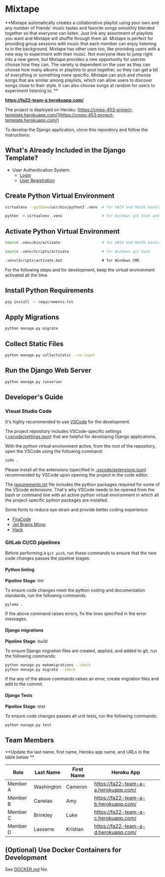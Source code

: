 # Mixtape

**Mixtape automatically creates a collaborative playlist using your own and any number of friends' music tastes and favorite songs smoothly blended together so that everyone can listen.  Just link any assortment of playlists you want and Mixtape will shuffle through them all.  Mixtape is perfect for providing group sessions with music that each member can enjoy listening to in the background.
Mixtape has other uses too, like providing users with a new way to experiment with their music.  Not everyone likes to jump right into a new genre, but Mixtape provides a new opportunity for usersto choose how they can.  The variety is dependent on the user as they can choose how many albums or playlists to pool together, so they can get a bit of everything or something more specific. Mixtape can pick and choose songs that are similar among playlists, which can allow users to discover songs close to their style.  It can also choose songs at random for users to experiment listening to.
**

**https://fa22-team-a.herokuapp.com/**

The project is deployed on Heroku:
[https://cmps-453-project-template.herokuapp.com/](https://cmps-453-project-template.herokuapp.com/)

To develop the Django application, clone this repository and follow the instructions:

## What's Already Included in the Django Template?

-   User Authentication System:
    -   [Login](https://cmps-453-project-template.herokuapp.com/accounts/login/)
    -   [User Registration](https://cmps-453-project-template.herokuapp.com/accounts/signup/)

## Create Python Virtual Environment

```bash
virtualenv --python=/usr/bin/python3 .venv  # for UNIX and MacOS bash/zsh
```

```bash
python -m virtualenv .venv                  # for Windows git bash and Windows CMD
```

## Activate Python Virtual Environment

```bash
source .venv/bin/activate                   # for UNIX and MacOS bash/zsh
```

```bash
source .venv/Scripts/activate               # for Windows git bash
```

```cmd
.venv\Scripts\activate.bat                  # for Windows CMD
```

For the following steps and for development, keep the virtual environment activated all the time.

## Install Python Requirements

```bash
pip install -r requirements.txt
```

## Apply Migrations

```bash
python manage.py migrate
```

## Collect Static Files

```bash
python manage.py collectstatic --no-input
```

## Run the Django Web Server

```bash
python manage.py runserver
```

## Developer's Guide

### Visual Studio Code

It's highly recommended to use [VSCode](https://code.visualstudio.com/) for the development.

The project repository includes VSCode-specific settings ([.vscode/settings.json](.vscode/settings.json))
that are helpful for developing Django applications.

With the python virtual environment active, from the root of the repository,
open the VSCode using the following command:

```bash
code .
```

Please install all the extensions (specified in [.vscode/extensions.json](.vscode/extensions.json))
recommended by VSCode upon opening the project in the code editor.

The [requirements.txt](requirements.txt) file includes the python packages required for some
of the VScode extensions. That's why VSCode needs to be opened from the bash or command
line with an active python virtual environment in which all the project-specific python packages
are installed.

Some fonts to reduce eye strain and provide better coding experience:

-   [FiraCode](https://github.com/tonsky/FiraCode)
-   [Jet Brains Mono](https://github.com/JetBrains/JetBrainsMono)
-   [Hack](https://github.com/source-foundry/Hack)

### GitLab CI/CD pipelines

Before performing a `git push`, run these commands to ensure that the new code changes passes
the pipeline stages:

#### Python linting

**Pipeline Stage**: _lint_

To ensure code changes meet the python coding and documentation standards, run the following
commands:

```bash
pylama .
```

If the above command raises errors, fix the lines specified in the error messages.

#### Django migrations

**Pipeline Stage**: _build_

To ensure Django migration files are created, applied, and added to git, run the following commands:

```bash
python manage.py makemigrations --check
python manage.py migrate --check
```

If the any of the above commands raises an error, create migration files and add to the commit.

#### Django Tests

**Pipeline Stage**: _test_

To ensure code changes passes all unit tests, run the following commands:

```bash
python manage.py test
```

## Team Members

**Update the last name, first name, Heroku app name, and URLs in the table below **

| Role     | Last Name  | First Name | Heroku App                           |
| -------- | ---------- | ---------- | ------------------------------------ |
| Member A | Washington | Cameron    | https://fa22-team-a-a.herokuapp.com/ |
| Member B | Canelas    | Amy        | https://fa22-team-a-b.herokuapp.com/ |
| Member C | Brinkley   | Luke       | https://fa22-team-a-c.herokuapp.com/ |
| Member D | Lasserre   | Kristian   | https://fa22-team-a-d.herokuapp.com/ |

## (Optional) Use Docker Containers for Development

See [DOCKER.md](DOCKER.md) file.
